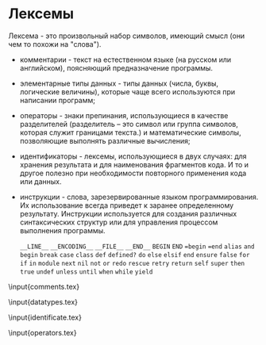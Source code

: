 # Лексемы

Лексема - это произвольный набор символов, имеющий смысл (они чем то похожи на "слова").

+ комментарии - текст на естественном языке (на русском или английском), поясняющий предназначение программы.

+ элементарные типы данных - типы данных (числа, буквы, логические величины), которые чаще всего используются при написании программ;

+ операторы - знаки препинания, использующиеся в качестве разделителей (разделитель – это символ или группа символов, которая служит границами текста.) и математические символы, позволяющие выполнять различные вычисления;

+ идентификаторы - лексемы, использующиеся в двух случаях: для хранения результата и для наименования фрагментов кода. И то и другое полезно при необходимости повторного применения кода или данных.

+ инструкции - слова, зарезервированные языком программирования. Их использование всегда приведет к заранее определенному результату. Инструкции используется для создания различных синтаксических структур или для управления процессом выполнения программы.

    `__LINE__` `__ENCODING__` `__FILE__` `__END__` `BEGIN` `END` `=begin` `=end` `alias` `and` `begin` `break` `case` `class` `def` `defined?` `do` `else` `elsif` `end` `ensure` `false` `for` `if` `in` `module` `next` `nil` `not` `or` `redo` `rescue` `retry` `return` `self` `super` `then` `true` `undef` `unless` `until` `when` `while` `yield`


\input{comments.tex}

\input{datatypes.tex}

\input{identificate.tex}

\input{operators.tex}
